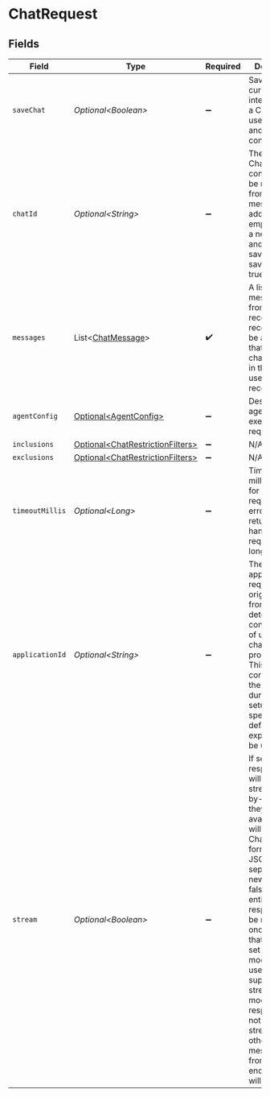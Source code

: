# ChatRequest


## Fields

| Field                                                                                                                                                                                                                                                                                                                                                                                          | Type                                                                                                                                                                                                                                                                                                                                                                                           | Required                                                                                                                                                                                                                                                                                                                                                                                       | Description                                                                                                                                                                                                                                                                                                                                                                                    | Example                                                                                                                                                                                                                                                                                                                                                                                        |
| ---------------------------------------------------------------------------------------------------------------------------------------------------------------------------------------------------------------------------------------------------------------------------------------------------------------------------------------------------------------------------------------------- | ---------------------------------------------------------------------------------------------------------------------------------------------------------------------------------------------------------------------------------------------------------------------------------------------------------------------------------------------------------------------------------------------- | ---------------------------------------------------------------------------------------------------------------------------------------------------------------------------------------------------------------------------------------------------------------------------------------------------------------------------------------------------------------------------------------------- | ---------------------------------------------------------------------------------------------------------------------------------------------------------------------------------------------------------------------------------------------------------------------------------------------------------------------------------------------------------------------------------------------- | ---------------------------------------------------------------------------------------------------------------------------------------------------------------------------------------------------------------------------------------------------------------------------------------------------------------------------------------------------------------------------------------------- |
| `saveChat`                                                                                                                                                                                                                                                                                                                                                                                     | *Optional\<Boolean>*                                                                                                                                                                                                                                                                                                                                                                           | :heavy_minus_sign:                                                                                                                                                                                                                                                                                                                                                                             | Save the current interaction as a Chat for the user to access and potentially continue later.                                                                                                                                                                                                                                                                                                  |                                                                                                                                                                                                                                                                                                                                                                                                |
| `chatId`                                                                                                                                                                                                                                                                                                                                                                                       | *Optional\<String>*                                                                                                                                                                                                                                                                                                                                                                            | :heavy_minus_sign:                                                                                                                                                                                                                                                                                                                                                                             | The id of the Chat that context should be retrieved from and messages added to. An empty id starts a new Chat, and the Chat is saved if saveChat is true.                                                                                                                                                                                                                                      |                                                                                                                                                                                                                                                                                                                                                                                                |
| `messages`                                                                                                                                                                                                                                                                                                                                                                                     | List\<[ChatMessage](../../models/components/ChatMessage.md)>                                                                                                                                                                                                                                                                                                                                   | :heavy_check_mark:                                                                                                                                                                                                                                                                                                                                                                             | A list of chat messages, from most recent to least recent. It can be assumed that the first chat message in the list is the user's most recent query.                                                                                                                                                                                                                                          |                                                                                                                                                                                                                                                                                                                                                                                                |
| `agentConfig`                                                                                                                                                                                                                                                                                                                                                                                  | [Optional\<AgentConfig>](../../models/components/AgentConfig.md)                                                                                                                                                                                                                                                                                                                               | :heavy_minus_sign:                                                                                                                                                                                                                                                                                                                                                                             | Describes the agent that executes the request.                                                                                                                                                                                                                                                                                                                                                 |                                                                                                                                                                                                                                                                                                                                                                                                |
| `inclusions`                                                                                                                                                                                                                                                                                                                                                                                   | [Optional\<ChatRestrictionFilters>](../../models/components/ChatRestrictionFilters.md)                                                                                                                                                                                                                                                                                                         | :heavy_minus_sign:                                                                                                                                                                                                                                                                                                                                                                             | N/A                                                                                                                                                                                                                                                                                                                                                                                            |                                                                                                                                                                                                                                                                                                                                                                                                |
| `exclusions`                                                                                                                                                                                                                                                                                                                                                                                   | [Optional\<ChatRestrictionFilters>](../../models/components/ChatRestrictionFilters.md)                                                                                                                                                                                                                                                                                                         | :heavy_minus_sign:                                                                                                                                                                                                                                                                                                                                                                             | N/A                                                                                                                                                                                                                                                                                                                                                                                            |                                                                                                                                                                                                                                                                                                                                                                                                |
| `timeoutMillis`                                                                                                                                                                                                                                                                                                                                                                                | *Optional\<Long>*                                                                                                                                                                                                                                                                                                                                                                              | :heavy_minus_sign:                                                                                                                                                                                                                                                                                                                                                                             | Timeout in milliseconds for the request. A `408` error will be returned if handling the request takes longer.                                                                                                                                                                                                                                                                                  | 30000                                                                                                                                                                                                                                                                                                                                                                                          |
| `applicationId`                                                                                                                                                                                                                                                                                                                                                                                | *Optional\<String>*                                                                                                                                                                                                                                                                                                                                                                            | :heavy_minus_sign:                                                                                                                                                                                                                                                                                                                                                                             | The ID of the application this request originates from, used to determine the configuration of underlying chat processes. This should correspond to the ID set during admin setup. If not specified, the default chat experience will be used.                                                                                                                                                 |                                                                                                                                                                                                                                                                                                                                                                                                |
| `stream`                                                                                                                                                                                                                                                                                                                                                                                       | *Optional\<Boolean>*                                                                                                                                                                                                                                                                                                                                                                           | :heavy_minus_sign:                                                                                                                                                                                                                                                                                                                                                                             | If set, response lines will be streamed one-by-one as they become available. Each will be a ChatResponse, formatted as JSON, and separated by a new line. If false, the entire response will be returned at once. Note that if this is set and the model being used does not support streaming, the model's response will not be streamed, but other messages from the endpoint still will be. |                                                                                                                                                                                                                                                                                                                                                                                                |